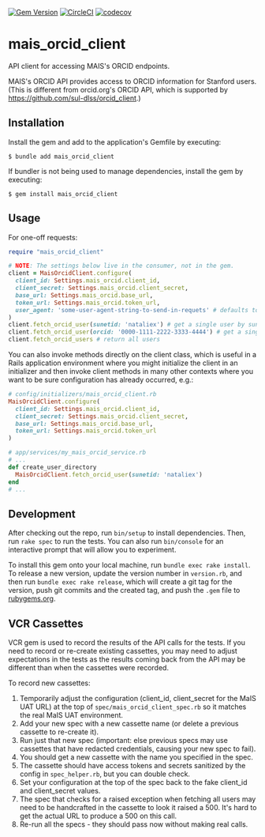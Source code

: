 [![Gem Version](https://badge.fury.io/rb/mais_orcid_client.svg)](https://badge.fury.io/rb/mais_orcid_client)
[![CircleCI](https://circleci.com/gh/sul-dlss/mais_orcid_client.svg?style=svg)](https://circleci.com/gh/sul-dlss/mais_orcid_client)
[![codecov](https://codecov.io/github/sul-dlss/mais_orcid_client/graph/badge.svg?token=A6B03FJ981)](https://codecov.io/github/sul-dlss/mais_orcid_client)

# mais_orcid_client
API client for accessing MAIS's ORCID endpoints.

MAIS's ORCID API provides access to ORCID information for Stanford users. (This is different from orcid.org's ORCID API, which is supported by https://github.com/sul-dlss/orcid_client.)

## Installation

Install the gem and add to the application's Gemfile by executing:

    $ bundle add mais_orcid_client

If bundler is not being used to manage dependencies, install the gem by executing:

    $ gem install mais_orcid_client

## Usage

For one-off requests:

```ruby
require "mais_orcid_client"

# NOTE: The settings below live in the consumer, not in the gem.
client = MaisOrcidClient.configure(
  client_id: Settings.mais_orcid.client_id,
  client_secret: Settings.mais_orcid.client_secret,
  base_url: Settings.mais_orcid.base_url,
  token_url: Settings.mais_orcid.token_url,
  user_agent: 'some-user-agent-string-to-send-in-requets' # defaults to 'stanford-library-sul-pub'
)
client.fetch_orcid_user(sunetid: 'nataliex') # get a single user by sunet
client.fetch_orcid_user(orcid: '0000-1111-2222-3333-4444') # get a single user by orcidid
client.fetch_orcid_users # return all users
```

You can also invoke methods directly on the client class, which is useful in a
Rails application environment where you might initialize the client in an
initializer and then invoke client methods in many other contexts where you want
to be sure configuration has already occurred, e.g.:

```ruby
# config/initializers/mais_orcid_client.rb
MaisOrcidClient.configure(
  client_id: Settings.mais_orcid.client_id,
  client_secret: Settings.mais_orcid.client_secret,
  base_url: Settings.mais_orcid.base_url,
  token_url: Settings.mais_orcid.token_url
)

# app/services/my_mais_orcid_service.rb
# ...
def create_user_directory
  MaisOrcidClient.fetch_orcid_user(sunetid: 'nataliex')
end
# ...
```

## Development

After checking out the repo, run `bin/setup` to install dependencies. Then, run `rake spec` to run the tests. You can also run `bin/console` for an interactive prompt that will allow you to experiment.

To install this gem onto your local machine, run `bundle exec rake install`. To release a new version, update the version number in `version.rb`, and then run `bundle exec rake release`, which will create a git tag for the version, push git commits and the created tag, and push the `.gem` file to [rubygems.org](https://rubygems.org).

## VCR Cassettes

VCR gem is used to record the results of the API calls for the tests.  If you need to
record or re-create existing cassettes, you may need to adjust expectations in the tests
as the results coming back from the API may be different than when the cassettes were
recorded.

To record new cassettes:
1. Temporarily adjust the configuration (client_id, client_secret for the MaIS UAT URL) at the top of `spec/mais_orcid_client_spec.rb` so it matches the real MaIS UAT environment.
2. Add your new spec with a new cassette name (or delete a previous cassette to re-create it).
3. Run just that new spec (important: else previous specs may use cassettes that have redacted credentials, causing your new spec to fail).
4. You should get a new cassette with the name you specified in the spec.
5. The cassette should have access tokens and secrets sanitized by the config in `spec_helper.rb`, but you can double check.
6. Set your configuration at the top of the spec back to the fake client_id and client_secret values.
7. The spec that checks for a raised exception when fetching all users may need to be handcrafted in the cassette to look it raised a 500.  It's hard to get the actual URL to produce a 500 on this call.
7. Re-run all the specs - they should pass now without making real calls.
